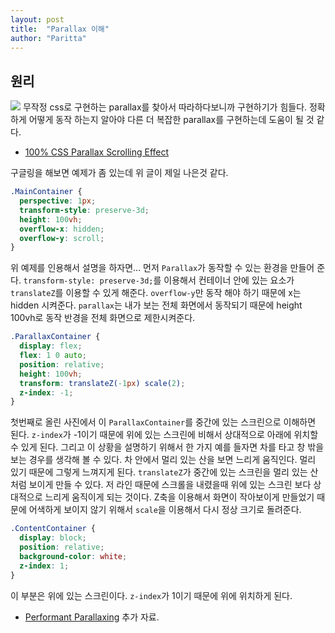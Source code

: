 ```yaml
---
layout: post
title:  "Parallax 이해"
author: "Paritta"
---
```

 
## 원리

<img src='https://developers.google.com/web/updates/images/2016/12/performant-parallaxing/parallax.jpg'>
무작정 css로 구현하는 parallax를 찾아서 따라하다보니까 구현하기가 힘들다. 정확하게 어떻게 동작 하는지 알아야 다른 더 복잡한 parallax를 구현하는데 도움이 될 것 같다.

- [100% CSS Parallax Scrolling Effect](https://www.okgrow.com/posts/css-only-parallax)

구글링을 해보면 예제가 좀 있는데 위 글이 제일 나은것 같다.

``` css
.MainContainer {
  perspective: 1px;
  transform-style: preserve-3d;
  height: 100vh;
  overflow-x: hidden;
  overflow-y: scroll;
}
```

위 예제를 인용해서 설명을 하자면...
먼저 `Parallax`가 동작할 수 있는 환경을 만들어 준다.
`transform-style: preserve-3d;`를 이용해서 컨테이너 안에 있는 요소가 `translateZ`를 이용할 수 있게 해준다.
`overflow-y`만 동작 해야 하기 때문에 x는 hidden 시켜준다.
`parallax`는 내가 보는 전체 화면에서 동작되기 때문에 height 100vh로 동작 반경을 전체 화면으로 제한시켜준다. 

``` css
.ParallaxContainer {
  display: flex;
  flex: 1 0 auto;
  position: relative;
  height: 100vh;
  transform: translateZ(-1px) scale(2);
  z-index: -1;
}
```

첫번째로 올린 사진에서 이 `ParallaxContainer`를 중간에 있는 스크린으로 이해하면 된다. `z-index`가 -1이기 때문에 위에 있는 스크린에 비해서 상대적으로 아래에 위치할 수 있게 된다. 그리고 이 상황을 설명하기 위해서 한 가지 예를 들자면 차를 타고 창 밖을 보는 경우를 생각해 볼 수 있다. 차 안에서 멀리 있는 산을 보면 느리게 움직인다. 멀리 있기 때문에 그렇게 느껴지게 된다. `translateZ`가 중간에 있는 스크린을 멀리 있는 산처럼 보이게 만들 수 있다. 저 라인 때문에 스크롤을 내렸을때 위에 있는 스크린 보다 상대적으로 느리게 움직이게 되는 것이다. Z축을 이용해서 화면이 작아보이게 만들었기 때문에 어색하게 보이지 않기 위해서 `scale`을 이용해서 다시 정상 크기로 돌려준다.

``` css
.ContentContainer {
  display: block;
  position: relative;
  background-color: white;
  z-index: 1;
}
```

이 부분은 위에 있는 스크린이다. `z-index`가 1이기 때문에 위에 위치하게 된다.

- [Performant Parallaxing](https://developers.google.com/web/updates/2016/12/performant-parallaxing)
추가 자료.
   



